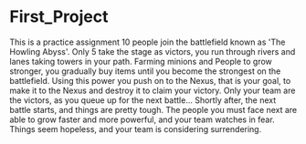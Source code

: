 # First_Project
This is a practice assignment
10 people join the battlefield known as 'The Howling Abyss'.
Only 5 take the stage as victors, you run through rivers and lanes taking towers in your path.
Farming minions and People to grow stronger, you gradually buy items until you become the strongest on the battlefield.
Using this power you push on to the Nexus, that is your goal, to make it to the Nexus and destroy it to claim your victory.
Only your team are the victors, as you queue up for the next battle...
Shortly after, the next battle starts, and things are pretty tough.
The people you must face next are able to grow faster and more powerful, and your team watches in fear.
Things seem hopeless, and your team is considering surrendering.
